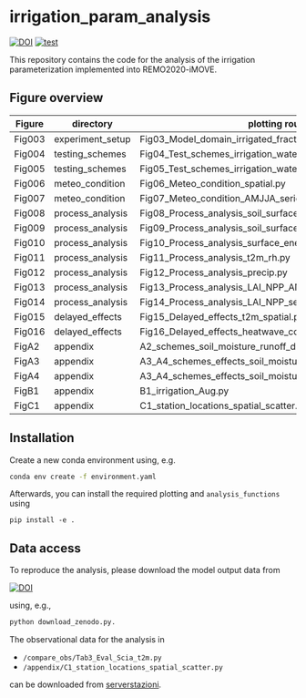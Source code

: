 # irrigation_param_analysis

[![DOI](https://zenodo.org/badge/DOI/10.5281/zenodo.7889385.svg)](https://doi.org/10.5281/zenodo.7889385)
[![test](https://github.com/christinaasmus/irrigation_param_analysis/actions/workflows/test.yaml/badge.svg)](https://github.com/christinaasmus/irrigation_param_analysis/actions/workflows/test.yaml)

This repository contains the code for the analysis of the irrigation parameterization implemented into REMO2020-iMOVE. 

## Figure overview
Figure |  directory | plotting routine
--- | --- | --- |
Fig003 | experiment_setup | Fig03_Model_domain_irrigated_fraction_spatial.py
Fig004 | testing_schemes | Fig04_Test_schemes_irrigation_water_hourly_development.py
Fig005 | testing_schemes | Fig05_Test_schemes_irrigation_water_spatial.py
Fig006 | meteo_condition | Fig06_Meteo_condition_spatial.py
Fig007 | meteo_condition | Fig07_Meteo_condition_AMJJA_series.py
Fig008 | process_analysis | Fig08_Process_analysis_soil_surface_vars.py
Fig009 | process_analysis | Fig09_Process_analysis_soil_surface_fluxes_spatial.py
Fig010 | process_analysis | Fig10_Process_analysis_surface_energy_budget_diurnal_series.py
Fig011 | process_analysis | Fig11_Process_analysis_t2m_rh.py
Fig012 | process_analysis | Fig12_Process_analysis_precip.py
Fig013 | process_analysis | Fig13_Process_analysis_LAI_NPP_AMJ_spatial.py
Fig014 | process_analysis | Fig14_Process_analysis_LAI_NPP_series.py
Fig015 | delayed_effects | Fig15_Delayed_effects_t2m_spatial.py
Fig016 | delayed_effects | Fig16_Delayed_effects_heatwave_combined_series.py
FigA2 | appendix | A2_schemes_soil_moisture_runoff_drainage_series.py
FigA3 | appendix | A3_A4_schemes_effects_soil_moisture_surface_temp.py
FigA4 | appendix | A3_A4_schemes_effects_soil_moisture_surface_temp.py
FigB1 | appendix | B1_irrigation_Aug.py
FigC1 | appendix | C1_station_locations_spatial_scatter.py

## Installation

Create a new conda environment using, e.g.

```bash
conda env create -f environment.yaml
```

Afterwards, you can install the required plotting and `analysis_functions` using
```
pip install -e .
```

## Data access

To reproduce the analysis, please download the model output data from 

[![DOI](https://zenodo.org/badge/DOI/10.5281/zenodo.7867329.svg)](https://doi.org/10.5281/zenodo.7867329) 

using, e.g.,

```bash
python download_zenodo.py.
```

The observational data for the analysis in 

* `/compare_obs/Tab3_Eval_Scia_t2m.py`
* `/appendix/C1_station_locations_spatial_scatter.py` 

can be downloaded from [serverstazioni](http://193.206.192.214/serverstazioni/stazioni400.php).
